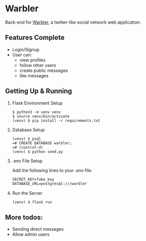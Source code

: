 # Warbler

Back-end for [Warbler](https://warbler-klin.herokuapp.com), a twitter-like social network web application.

## Features Complete
- Login/Signup
- User can: 
    - view profiles
    - follow other users
    - create public messages
    - like messages

## Getting Up & Running
1. Flask Environment Setup
    ```console
    $ python3 -m venv venv
    $ source venv/bin/activate
    (venv) $ pip install -r requirements.txt
    ```
2. Database Setup
    ```console
    (venv) $ psql
    =# CREATE DATABASE warbler;
    =# (control-d)
    (venv) $ python seed.py
    ```
3. .env File Setup

    Add the following lines to your .env file:
    ```txt
    SECRET_KEY=fake_key
    DATABASE_URL=postgresql:///warbler
    ```
4. Run the Server
    ```console
    (venv) $ flask run
    ```
## More todos:
- Sending direct messages
- Allow admin users
